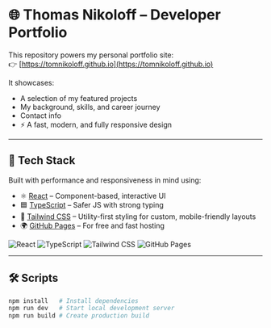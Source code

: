 # 🌐 Thomas Nikoloff – Developer Portfolio

This repository powers my personal portfolio site:  
👉 [https://tomnikoloff.github.io](https://tomnikoloff.github.io)

It showcases:
- A selection of my featured projects
- My background, skills, and career journey
- Contact info
- ⚡ A fast, modern, and fully responsive design

---

## 🧰 Tech Stack

Built with performance and responsiveness in mind using:

- ⚛️ [React](https://reactjs.org/) – Component-based, interactive UI  
- 🟦 [TypeScript](https://www.typescriptlang.org/) – Safer JS with strong typing  
- 🎨 [Tailwind CSS](https://tailwindcss.com/) – Utility-first styling for custom, mobile-friendly layouts  
- 🌍 [GitHub Pages](https://pages.github.com/) – For free and fast hosting


<p>
  <img src="https://img.shields.io/badge/React-20232a?style=for-the-badge&logo=react&logoColor=61DAFB" alt="React" />
  <img src="https://img.shields.io/badge/TypeScript-007ACC?style=for-the-badge&logo=typescript&logoColor=white" alt="TypeScript" />
  <img src="https://img.shields.io/badge/Tailwind_CSS-38B2AC?style=for-the-badge&logo=tailwind-css&logoColor=white" alt="Tailwind CSS" />
  <img src="https://img.shields.io/badge/GitHub_Pages-121013?style=for-the-badge&logo=github&logoColor=white" alt="GitHub Pages" />
</p>

---

## 🛠 Scripts

```bash
npm install   # Install dependencies
npm run dev   # Start local development server
npm run build # Create production build
